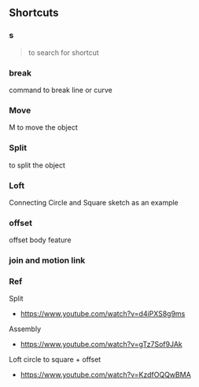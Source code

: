 ## Shortcuts
### s
> to search for shortcut

### break
command to break line or curve

### Move
M to move the object

### Split
to split the object

### Loft
Connecting Circle and Square sketch as an example

### offset
offset body feature 

### join and motion link

### Ref

Split
* https://www.youtube.com/watch?v=d4iPXS8g9ms

Assembly 
* https://www.youtube.com/watch?v=gTz7Sof9JAk

Loft  circle to square + offset
* https://www.youtube.com/watch?v=KzdfOQQwBMA
